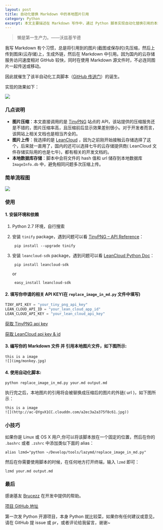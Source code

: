 ```yaml
---
layout: post
title: 自动化替换 Markdown 中的本地图片引用
category: Python
excerpt: 本文主要描述在 Markdown 写作中，通过 Python 脚本实现自动化替换引用的本地图片为图床中的外链，且对原图进行压缩(压缩前后图片显示效果差别很小)。并建立本地的图片外链数据库，优先根据文件 hash 值查询数据库中是否已存在外链。
---
```


>懒是第一生产力。——沃兹基苄德

我写 Markdown 有个习惯，总是将引用到的图片(截图或保存的)先压缩，然后上传到图床(云存储)上，生成外链，然后在 Markdown 中引用。因为国内的云存储服务访问速度相对 GitHub 较快，同时在使用 Markdown 源文件时，不必连同图片一起传送或移动。

因此就催生了该半自动化工具脚本（[GitHub 传送门](https://github.com/laobie/WriteMarkdownLazily)）的诞生。

实现的效果如下：

![](http://ac-QYgvX1CC.clouddn.com/04d2ff5eadd5717d.jpg)

### 几点说明
- **图片压缩**：本文直接调用的是 [TinyPNG](https://tinypng.com/) 站点的 API，该站提供的压缩服务还是不错的，图片压缩率高，且压缩前后显示效果差别很小。对于开发者而言，该网站上相关文档也是相当齐全的。
- **图片上传**：我选择的是 [LeanCloud](https://leancloud.cn/) ，因为之前刚开始接触云存储选择了这个，后来就一直用了，国内的还可以选择七牛的云存储提供商( LeanCloud 文件存储实际用的也是七牛)，都有相关的开发文档的。
- **本地数据库存储**：脚本中会将文件的 hash 值和 url 储存到本地数据库 `ImageInfo.db` 中，避免相同问题多次压缩上传。

### 简单流程图
![](http://ac-qygvx1cc.clouddn.com/ffae3bc2fa108243.svg)

### 使用

#### 1. 安装环境和依赖
1. Python 2.7 环境，自行搜索
2. 安装 `tinify` package，遇到问题可以看 [TinyPNG – API Reference](https://tinypng.com/developers/reference/python)：
	
	    pip install --upgrade tinify
		
		
3. 安装 `leancloud-sdk` package，遇到问题可以看 [LeanCloud Python Doc](https://leancloud.cn/docs/python_guide.html)：
	
		pip install leancloud-sdk

	or
	
		easy_install leancloud-sdk
		
#### 2. 填写你申请的相关 API KEY(在 `replace_image_in_md.py` 文件中填写)
	
~~~python
TINY_API_KEY = "your_tiny_png_api_key"
LEAN_CLOUD_API_ID = "your_lean_cloud_app_id"
LEAN_CLOUD_API_KEY = "your_lean_cloud_api_key"
~~~
[获取 TinyPNG api key](https://tinypng.com/developers)
	
[获取 LeanCloud api key & id](https://leancloud.cn/)

#### 3. 编写你的 Markdown 文件 并 引用本地图片文件，如下图所示:
	
	this is a image 
	![](img/monkey.jpg)

#### 4. 使用自动化脚本:
	
	python replace_image_in_md.py your.md output.md
		
执行完之后，本地图片的引用将会被替换成压缩后的图片的外链( url )，如下图所示：
	
	this is a image 
	![](http://ac-QYgvX1CC.clouddn.com/a2ec3a2a375f8c61.jpg))

### 小技巧
如果你是 Linux 或 OS X 用户,你可以将该脚本放在一个固定的位置，然后在你的 `.bashrc` 或者 `.zshrc` 中添加类似下面的 alias：

	alias lzmd="python ~/Develop/tools/lazymd/replace_image_in_md.py"
	
然后在你需要使用脚本的时候，在任何地方打开终端，输入 `lzmd` 即可：

	lzmd your.md output.md

### 最后
感谢基友 [Brucezz](https://github.com/brucezz) 在开发中提供的帮助。

[项目 GitHub 地址](https://github.com/laobie/WriteMarkdownLazily)

第一次发 Python 开源项目，本身 Python 就比较菜，如果你有任何建议或意见，请在 GitHub 提 issue 或 pr，或者评论给我留言，谢谢~

